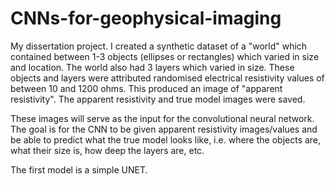 # CNNs-for-geophysical-imaging

My dissertation project. I created a synthetic dataset of a "world" which contained between 1-3 objects (ellipses or rectangles) which varied in size
and location. The world also had 3 layers which varied in size. These objects and layers were attributed randomised electrical resistivity values of between
10 and 1200 ohms. This produced an image of "apparent resistivity". The apparent resistivity and true model images were saved. 

These images will serve as the input for the convolutional neural network. The goal is for the CNN to be given apparent resistivity images/values and be 
able to predict what the true model looks like, i.e. where the objects are, what their size is, how deep the layers are, etc. 

The first model is a simple UNET. 
